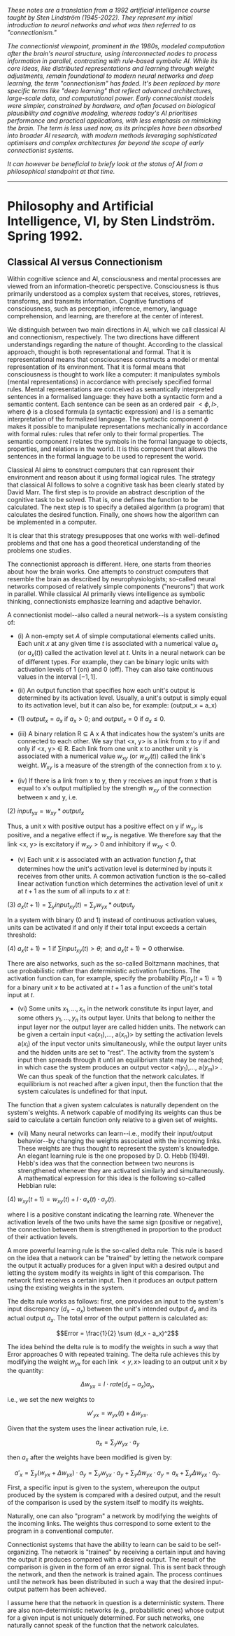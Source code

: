 
*These notes are a translation from a 1992 artificial intelligence course taught by Sten Lindström (1945-2022).
They represent my initial introduction to neural networks and what was then referred to as "connectionism."*

*The connectionist viewpoint, prominent in the 1980s, modeled computation after the brain's neural structure,
using interconnected nodes to process information in parallel, contrasting with rule-based symbolic AI.
While its core ideas, like distributed representations and learning through weight adjustments, remain
foundational to modern neural networks and deep learning, the term "connectionism" has faded.
It's been replaced by more specific terms like "deep learning" that reflect advanced architectures,
large-scale data, and computational power. Early connectionist models were simpler, constrained by
hardware, and often focused on biological plausibility and cognitive modeling, whereas today's AI
prioritises performance and practical applications, with less emphasis on mimicking the brain.
The term is less used now, as its principles have been absorbed into broader AI research, with modern
methods leveraging sophisticated optimisers and complex architectures far beyond the scope of early
connectionist systems.*



*It can however be beneficial to briefy look at the status of AI from a philosophical
standpoint at that time.*

---

# Philosophy and Artificial Intelligence, VI, by Sten Lindström. Spring 1992.

## Classical AI versus Connectionism

Within cognitive science and AI, consciousness and mental processes are viewed from an information-theoretic
perspective. Consciousness is thus primarily understood as a complex system that receives, stores, retrieves,
transforms, and transmits information. Cognitive functions of consciousness, such as perception, inference,
memory, language comprehension, and learning, are therefore at the center of interest.

We distinguish between two main directions in AI, which we call classical AI and connectionism, respectively.
The two directions have different understandings regarding the nature of thought. According to the classical
approach, thought is both representational and formal. That it is representational means that consciousness
constructs a model or mental representation of its environment. That it is formal means that consciousness is
thought to work like a computer: it manipulates symbols (mental representations) in accordance with precisely
specified formal rules. Mental representations are conceived as semantically interpreted sentences in a formalised
language: they have both a syntactic form and a semantic content. Each sentence can be seen as an ordered pair
$<\phi, l>$, where $\phi$ is a closed formula (a syntactic expression) and $l$ is a semantic interpretation of the
formalized language. The syntactic component $\phi$ makes it possible to manipulate representations mechanically
in accordance with formal rules: rules that refer only to their formal properties. The semantic component $l$ relates
the symbols in the formal language to objects, properties, and relations in the world. It is this component
that allows the sentences in the formal language to be used to represent the world.

Classical AI aims to construct computers that can represent their environment and reason about it using formal
logical rules. The strategy that classical AI follows to solve a cognitive task has been clearly stated by
David Marr. The first step is to provide an abstract description of the cognitive task to be solved. That is,
one defines the function to be calculated. The next step is to specify a detailed algorithm (a program) that
calculates the desired function. Finally, one shows how the algorithm can be implemented in a computer.

It is clear that this strategy presupposes that one works with well-defined problems and that one has a good
theoretical understanding of the problems one studies.

The connectionist approach is different. Here, one starts from theories about how the brain works. One attempts
to construct computers that resemble the brain as described by neurophysiologists; so-called neural networks composed
of relatively simple components ("neurons") that work in parallel. While classical AI primarily views intelligence
as symbolic thinking, connectionists emphasize learning and adaptive behavior.

A connectionist model--also called a neural network--is a system consisting of:

- (i) A non-empty set $A$ of simple computational elements called units. Each unit $x$ at any given time $t$ is
  associated with a numerical value $a_x$ (or $a_x(t)$) called the activation level at $t$. Units in a neural
  network can be of different types. For example, they can be binary logic units with activation levels of $1$
  (on) and $0$ (off). They can also take continuous values in the interval $[-1, 1]$.

- (ii) An output function that specifies how each unit's output is determined by its activation level.
  Usually, a unit's output is simply equal to its activation level, but it can also be, for example: $($output_x = a_x$)$

- (1) $output_x = a_x$ if $a_x > 0$; and $output_x = 0$ if $a_x \leq 0$.

- (iii) A binary relation R $\subseteq$ A x A that indicates how the system's units are connected to each other.
  We say that <x, y> is a link from x to y if and only if <x, y> $\in$ R. Each link from one unit x to another
  unit y is associated with a numerical value $w_{xy}$ (or $w_{xy}(t)$) called the link's weight. $W_{xy}$ is a
  measure of the strength of the connection from x to y.

- (iv) If there is a link from x to y, then y receives an input from x that is equal to x's output multiplied
  by the strength $w_{xy}$ of the connection between x and y, i.e.

(2) $input_{yx} = w_{xy} * output_x$

Thus, a unit x with positive output has a positive effect on y if $w_{xy}$ is positive, and a negative effect
if $w_{xy}$ is negative. We therefore say that the link <x, y> is excitatory if $w_{xy} > 0$ and inhibitory
if $w_{xy} < 0$.

- (v) Each unit $x$ is associated with an activation function $f_x$ that determines how the unit's activation level
    is determined by inputs it receives from other units. A common activation function is the so-called linear
    activation function which determines the activation level of unit $x$ at $t + 1$ as the sum of all inputs
    to $x$ at $t$:

(3) $a_x(t + 1) = \sum_{y} input_{xy}(t) = \sum_{y} w_{yx} * output_y$

In a system with binary (0 and 1) instead of continuous activation values, units can be activated if and only
if their total input exceeds a certain threshold:

(4) $a_x(t+1)=1 \text{ if } \sum input_{xy}(t) > \theta; \text{ and } a_x(t+1)=0 \text{ otherwise.}$

There are also networks, such as the so-called Boltzmann machines, that use probabilistic rather than deterministic
activation functions. The activation function can, for example, specify the probability $P(a_x(t + 1) = 1)$ for a
binary unit $x$ to be activated at $t + 1$ as a function of the unit's total input at $t$.

- (vi) Some units $x_1,..., x_n$ in the network constitute its input layer, and some others $y_1,..., y_n$ its
  output layer. Units that belong to neither the input layer nor the output layer are called hidden units. The
  network can be given a certain input <a($x_1$),..., a($x_n$)> by setting the activation levels a($x_i$) of the
  input vector units simultaneously, while the output layer units and the hidden units are set to "rest". The
  activity from the system's input then spreads through it until an equilibrium state may be reached; in which
  case the system produces an output vector <a($y_1$),..., a($y_m$)> . We can thus speak of the function that
  the network calculates. If equilibrium is not reached after a given input, then the function that the system
  calculates is undefined for that input.

The function that a given system calculates is naturally dependent on the system's weights. A network capable of
modifying its weights can thus be said to calculate a certain function only relative to a given set of weights.

- (vii) Many neural networks can learn--i.e., modify their input/output behavior--by changing the weights associated
  with the incoming links. These weights are thus thought to represent the system's knowledge. An elegant learning
  rule is the one proposed by D. O. Hebb (1949). Hebb's idea was that the connection between two neurons is
  strengthened whenever they are activated similarly and simultaneously. A mathematical expression for this idea
  is the following so-called Hebbian rule:

(4) $w_{xy}(t+1) = w_{xy}(t) + l \cdot a_x(t) \cdot a_y(t).$

where l is a positive constant indicating the learning rate. Whenever the activation levels of the two units have
the same sign (positive or negative), the connection between them is strengthened in proportion to the product of
their activation levels.

A more powerful learning rule is the so-called delta rule. This rule is based on the idea that a network can be
"trained" by letting the network compare the output it actually produces for a given input with a desired output
and letting the system modify its weights in light of this comparison. The network first receives a
certain input. Then it produces an output pattern using the existing weights in the system.

The delta rule works as follows: first, one provides an input to the system's input discrepancy ($d_x - a_x$)
between the unit's intended output $d_x$ and its actual output $a_x$. The total error of the output pattern is
calculated as:

```math
Error = \frac{1}{2} \sum (d_x - a_x)^2
```

The idea behind the delta rule is to modify the weights in such a way that Error approaches 0 with repeated training.
The delta rule achieves this by modifying the weight $w_{yx}$ for each link $<y, x>$ leading to an output unit $x$
by the quantity:

```math
\Delta w_{yx} = l \cdot rate(d_x - a_x)a_y,
```
i.e., we set the new weights to
```math
w'_{yx} = w_{yx}(t) + \Delta w_{yx}.
```
Given that the system uses the linear activation rule, i.e.
```math
a_x = \sum_y w_{yx} \cdot a_y
```
then $a_x$ after the weights have been modified is given by:
```math
a'_x = \sum_y (w_{yx} + \Delta w_{yx}) \cdot a_y = \sum_y w_{yx} \cdot a_y + \sum_y \Delta w_{yx} \cdot a_y = a_x + \sum_y \Delta w_{yx} \cdot a_y.
```
First, a specific input is given to the system, whereupon the output produced by the system is compared with a desired
output, and the result of the comparison is used by the system itself to modify its weights.

Naturally, one can also "program" a network by modifying the weights of the incoming links. The weights thus correspond
to some extent to the program in a conventional computer.

Connectionist systems that have the ability to learn can be said to be self-organizing. The network is "trained" by
receiving a certain input and having the output it produces compared with a desired output. The result of the comparison
is given in the form of an error signal. This is sent back through the network, and then the network is trained again.
The process continues until the network has been distributed in such a way that the desired input-output pattern
has been achieved.


I assume here that the network in question is a deterministic system. There are also non-deterministic networks
(e.g., probabilistic ones) whose output for a given input is not uniquely determined. For such networks, one naturally
cannot speak of the function that the network calculates.

